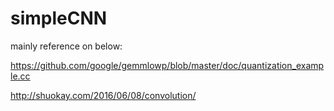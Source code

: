 # simpleCNN
mainly reference on below:

https://github.com/google/gemmlowp/blob/master/doc/quantization_example.cc


http://shuokay.com/2016/06/08/convolution/